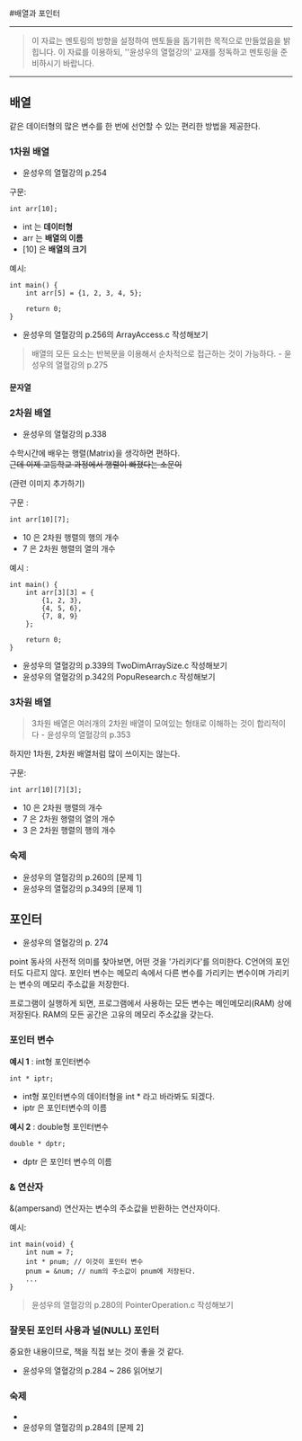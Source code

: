 #배열과 포인터
  
---

> 이 자료는 멘토링의 방향을 설정하여 멘토들을 돕기위한 목적으로 만들었음을 밝힙니다. 이 자료를 이용하되, ''윤성우의 열혈강의' 교재를 정독하고 멘토링을 준비하시기 바랍니다.

---

## 배열
같은 데이터형의 많은 변수를 한 번에 선언할 수 있는 편리한 방법을 제공한다.

### 1차원 배열

* 윤성우의 열혈강의 p.254

구문:

    int arr[10];

* int 는 **데이터형**
* arr 는 **배열의 이름**
* [10] 은 **배열의 크기**

예시:

    int main() {
        int arr[5] = {1, 2, 3, 4, 5};
                return 0;    }

* 윤성우의 열혈강의 p.256의 ArrayAccess.c 작성해보기

> 배열의 모든 요소는 반복문을 이용해서 순차적으로 접근하는 것이 가능하다. - 윤성우의 열혈강의 p.275

#### 문자열

### 2차원 배열

* 윤성우의 열혈강의 p.338

수학시간에 배우는 행렬(Matrix)을 생각하면 편하다.   
~~근데 이제 고등학교 과정에서 행렬이 빠졌다는 소문이~~

(관련 이미지 추가하기)

구문 :

    int arr[10][7];

* 10 은 2차원 행렬의 행의 개수
* 7 은 2차원 행렬의 열의 개수

예시 :

    int main() {
        int arr[3][3] = {            {1, 2, 3},
            {4, 5, 6},
            {7, 8, 9}            
        };
                return 0;    }
    
* 윤성우의 열혈강의 p.339의 TwoDimArraySize.c 작성해보기
* 윤성우의 열혈강의 p.342의 PopuResearch.c 작성해보기

### 3차원 배열
> 3차원 배열은 여러개의 2차원 배열이 모여있는 형태로 이해하는 것이 합리적이다 - 윤성우의 열혈강의 p.353

하지만 1차원, 2차원 배열처럼 많이 쓰이지는 않는다.

구문:

    int arr[10][7][3];

* 10 은 2차원 행렬의 개수
* 7 은 2차원 행렬의 열의 개수
* 3 은 2차원 행렬의 행의 개수

### 숙제
* 윤성우의 열혈강의 p.260의 [문제 1]
* 윤성우의 열혈강의 p.349의 [문제 1]

## 포인터
* 윤성우의 열혈강의 p. 274

point 동사의 사전적 의미를 찾아보면, 어떤 것을 '가리키다'를 의미한다. C언어의 포인터도 다르지 않다. 포인터 변수는 메모리 속에서 다른 변수를 가리키는 변수이며 가리키는 변수의 메모리 주소값을 저장한다.

프로그램이 실행하게 되면, 프로그램에서 사용하는 모든 변수는 메인메모리(RAM) 상에 저장된다. RAM의 모든 공간은 고유의 메모리 주소값을 갖는다.

### 포인터 변수
**예시 1** : int형 포인터변수

    int * iptr;

* int형 포인터변수의 데이터형을 int * 라고 바라봐도 되겠다.
* iptr 은 포인터변수의 이름

**예시 2** : double형 포인터변수

    double * dptr;

* dptr 은 포인터 변수의 이름

### & 연산자
&(ampersand) 연산자는 변수의 주소값을 반환하는 연산자이다.

예시: 

    int main(void) {
        int num = 7;
        int * pnum; // 이것이 포인터 변수
        pnum = &num; // num의 주소값이 pnum에 저장된다.
        ...    }

> 윤성우의 열혈강의 p.280의 PointerOperation.c 작성해보기

### 잘못된 포인터 사용과 널(NULL) 포인터
중요한 내용이므로, 책을 직접 보는 것이 좋을 것 같다.

* 윤성우의 열혈강의 p.284 ~ 286 읽어보기

### 숙제
* 
* 윤성우의 열혈강의 p.284의 [문제 2]